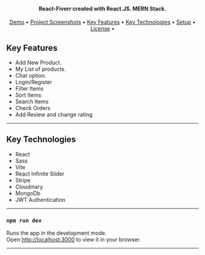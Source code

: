 <h4 align="center">
   React-Fiverr created with React.JS. MERN Stack.
</h4>

<p align="center">
  <a href="#demo">Demo</a> •
  <a href="#project-screenshots">Project Screenshots</a> •
  <a href="#key-features">Key Features</a> •
  <a href="#key-technologies">Key Technologies</a> •
  <a href="#setup">Setup</a> •
  <a href="#license">License</a> •
</p>

## Key Features

- Add New Product.
- My List of products.
- Chat option.
- Login/Register
- Filter Items
- Sort Items
- Search Items
- Check Orders
- Add Review and change rating

---

## Key Technologies
- React
- Sass
- Vite
- React Infinite Slider
- Stripe
- Cloudinary
- MongoDb
- JWT Authentication

---

### `npm run dev`

Runs the app in the development mode.\
Open [http://localhost:3000](http://localhost:3000) to view it in your browser.

---